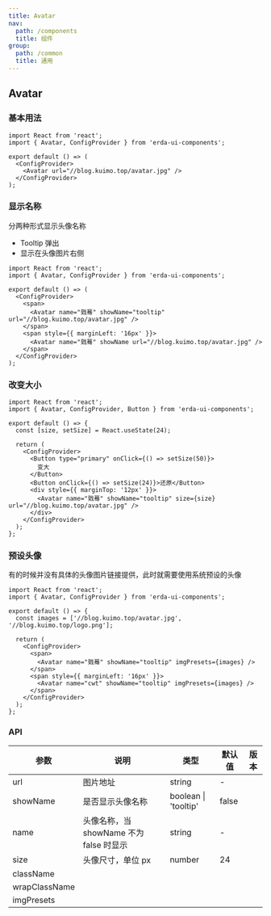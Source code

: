 ```yaml
---
title: Avatar
nav:
  path: /components
  title: 组件
group:
  path: /common
  title: 通用
---
```


## Avatar

### 基本用法

```tsx
import React from 'react';
import { Avatar, ConfigProvider } from 'erda-ui-components';

export default () => (
  <ConfigProvider>
    <Avatar url="//blog.kuimo.top/avatar.jpg" />
  </ConfigProvider>
);
```

### 显示名称

分两种形式显示头像名称

- Tooltip 弹出
- 显示在头像图片右侧

```tsx
import React from 'react';
import { Avatar, ConfigProvider } from 'erda-ui-components';

export default () => (
  <ConfigProvider>
    <span>
      <Avatar name="戣蓦" showName="tooltip" url="//blog.kuimo.top/avatar.jpg" />
    </span>
    <span style={{ marginLeft: '16px' }}>
      <Avatar name="戣蓦" showName url="//blog.kuimo.top/avatar.jpg" />
    </span>
  </ConfigProvider>
);
```

### 改变大小

```tsx
import React from 'react';
import { Avatar, ConfigProvider, Button } from 'erda-ui-components';

export default () => {
  const [size, setSize] = React.useState(24);

  return (
    <ConfigProvider>
      <Button type="primary" onClick={() => setSize(50)}>
        变大
      </Button>
      <Button onClick={() => setSize(24)}>还原</Button>
      <div style={{ marginTop: '12px' }}>
        <Avatar name="戣蓦" showName="tooltip" size={size} url="//blog.kuimo.top/avatar.jpg" />
      </div>
    </ConfigProvider>
  );
};
```

### 预设头像

有的时候并没有具体的头像图片链接提供，此时就需要使用系统预设的头像

```tsx
import React from 'react';
import { Avatar, ConfigProvider } from 'erda-ui-components';

export default () => {
  const images = ['//blog.kuimo.top/avatar.jpg', '//blog.kuimo.top/logo.png'];

  return (
    <ConfigProvider>
      <span>
        <Avatar name="戣蓦" showName="tooltip" imgPresets={images} />
      </span>
      <span style={{ marginLeft: '16px' }}>
        <Avatar name="cwt" showName="tooltip" imgPresets={images} />
      </span>
    </ConfigProvider>
  );
};
```

### API

| 参数          | 说明                                    | 类型                 | 默认值 | 版本 |
| ------------- | --------------------------------------- | -------------------- | ------ | ---- |
| url           | 图片地址                                | string               | -      |      |
| showName      | 是否显示头像名称                        | boolean \| 'tooltip' | false  |      |
| name          | 头像名称，当 showName 不为 false 时显示 | string               | -      |      |
| size          | 头像尺寸，单位 px                       | number               | 24     |      |
| className     |                                         |                      |        |      |
| wrapClassName |                                         |                      |        |      |
| imgPresets    |                                         |
